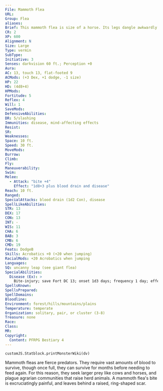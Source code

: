 ```yaml
---
File: Mammoth Flea
URL: 
Group: Flea
aliases: 
Brief: This mammoth flea is size of a horse. Its legs dangle awkwardly from its great, swollen body armored entirely in disfigured plates.
CR: 2
XP: 600
Alignment: N
Size: Large
Type: vermin
SubType: 
Initiative: 3
Senses: darkvision 60 ft.; Perception +0
Aura: 
AC: 13, touch 13, flat-footed 9
ACMods: (+3 Dex, +1 dodge, -1 size)
HP: 22
HD: (4d8+4)
HPMods: 
Fortitude: 5
Reflex: 4
Will: 1
SaveMods: 
DefensiveAbilities: 
DR: 5/slashing
Immunities: disease, mind-affecting effects
Resist: 
SR: 
Weaknesses: 
Space: 10 ft.
Speed: 30 ft.
MoveMods: 
Burrow: 
Climb: 
Fly: 
Maneuverability: 
Swim: 
Melee: 
  - Attack: "bite +4"
    Effect: "1d8+3 plus blood drain and disease"
Reach: 10 ft.
Ranged: 
SpecialAttacks: blood drain (1d2 Con), disease
SpellLikeAbilities: 
STR: 13
DEX: 17
CON: 13
INT: -
WIS: 11
CHA: 6
BAB: 3
CMB: 6
CMD: 19
Feats: DodgeB
Skills: Acrobatics +0 (+20 when jumping)
RacialMods: +20 Acrobatics when jumping
Languages: 
SQ: uncanny leap (see giant flea)
SpecialAbilities:
  Disease (Ex): >
    Bite-injury; save Fort DC 13; onset 1d3 days; frequency 1 day; effect 1 Con damage; cure 2 consecutive saves. The save DC is Constitution-based.
SpellsKnown: 
SpellsPrepared: 
SpellDomains: 
Bloodline: 
Environment: forest/hills/mountains/plains
Temperature: temperate
Organization: solitary, pair, or cluster (3-8)
Treasure: none
Race: 
Class: 
MR: 
Copyright:
  Content: PFRPG Bestiary 4
---
```

```dataviewjs
customJS.Statblock.printMonsterWiki(dv)
```
Mammoth fleas are fierce predators. They require vast amounts of blood to survive, though once full, they can survive for months before needing to feed again. For this reason, they seek larger prey like cows and horses, and plague agrarian communities that raise herd animals. A mammoth flea's bite is excruciatingly painful, and leaves behind a raised, ring-shaped scar.
